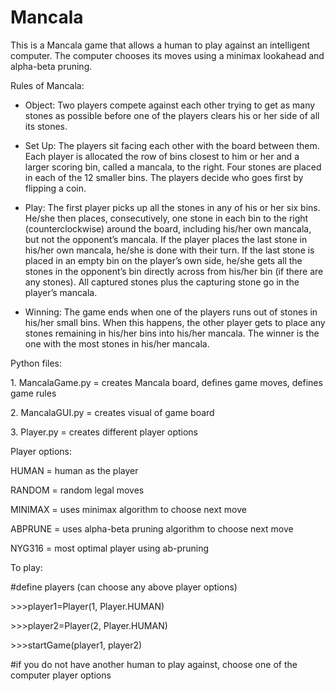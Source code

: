 Mancala
=======

This is a Mancala game that allows a human to play against an intelligent computer. 
The computer chooses its moves using a minimax lookahead and alpha-beta pruning. 

Rules of Mancala:

* Object:  Two players compete against each other trying to get as many stones as possible before one of the players clears his or her side of all its stones.

+ Set Up:  The players sit facing each other with the board between them.  Each player is allocated the row of bins closest to him or her and a larger scoring bin, called a mancala, to the right.  Four stones are placed in each of the 12 smaller bins.  The players decide who goes first by flipping a coin.

+ Play:  The first player picks up all the stones in any of his or her six bins.  He/she then places, consecutively, one stone in each bin to the right (counterclockwise) around the board, including his/her own mancala, but not the opponent’s mancala.  If the player places the last stone in his/her own mancala, he/she is done with their turn.  If the last stone is placed in an empty bin on the player’s own side, he/she gets all the stones in the opponent’s bin directly across from his/her bin (if there are any stones). All captured stones plus the capturing stone go in the player’s mancala.  

+ Winning:  The game ends when one of the players runs out of stones in his/her small bins.  When this happens, the other player gets to place any stones remaining in his/her bins into his/her mancala.  The winner is the one with the most stones in his/her mancala.


Python files:
<p> 1. MancalaGame.py = creates Mancala board, defines game moves, defines game rules </p>
<p> 2. MancalaGUI.py = creates visual of game board </p>
<p> 3. Player.py = creates different player options </p>

Player options: 
<p> HUMAN = human as the player </p>
<p> RANDOM = random legal moves </p>
<p> MINIMAX = uses minimax algorithm to choose next move</p>
<p> ABPRUNE = uses alpha-beta pruning algorithm to choose next move</p>
<p> NYG316 = most optimal player using ab-pruning </p>

To play:
<p>#define players (can choose any above player options)</p>
<p>>>>player1=Player(1, Player.HUMAN)</p>
<p>>>>player2=Player(2, Player.HUMAN)</p>
<p>>>>startGame(player1, player2)</p>
<p>#if you do not have another human to play against, choose one of the computer player options</p>
